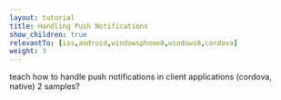 ```yaml
---
layout: tutorial
title: Handling Push Notifications
show_children: true
relevantTo: [ios,android,windowsphone8,windows8,cordova]
weight: 3
---
```

teach how to handle push notifications in client applications (cordova, native)
2 samples?

